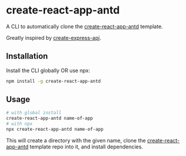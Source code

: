 # create-react-app-antd

A CLI to automatically clone the [create-react-app-antd](https://github.com/ant-design/create-react-app-antd) template.

Greatly inspired by [create-express-api](https://github.com/w3cj/create-express-api).

## Installation

Install the CLI globally OR use npx:

```sh
npm install -g create-react-app-antd
```

## Usage

```sh
# with global install
create-react-app-antd name-of-app
# with npx
npx create-react-app-antd name-of-app
```

This will create a directory with the given name, clone the [create-react-app-antd](https://github.com/antdesign/create-react-app-antd) template repo into it, and install dependencies.
